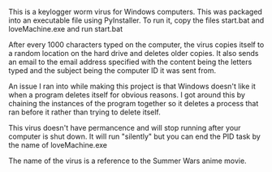 This is a keylogger worm virus for Windows computers. This was packaged into an executable file using PyInstaller. To run it, copy the
files start.bat and loveMachine.exe and run start.bat

After every 1000 characters typed on the computer, the virus copies itself to a random location on the hard
drive and deletes older copies. It also sends an email to the email address specified with the content being
the letters typed and the subject being the computer ID it was sent from.

An issue I ran into while making this project is that Windows doesn't like it when a program deletes itself
for obvious reasons. I got around this by chaining the instances of the program together so it deletes a process
that ran before it rather than trying to delete itself.

This virus doesn't have permancence and will stop running after your computer is shut down. It will run "silently" but you can end the PID
task by the name of loveMachine.exe

The name of the virus is a reference to the Summer Wars anime movie.
